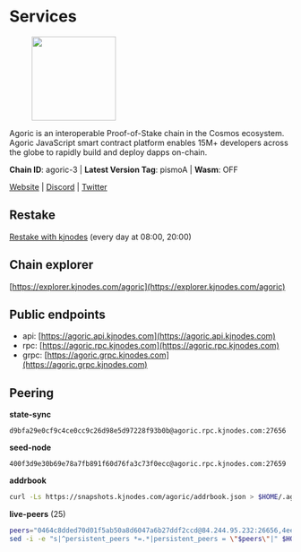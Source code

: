# Services

<figure><img src="https://raw.githubusercontent.com/kj89/testnet_manuals/main/pingpub/logos/agoric.png" width="150" alt=""><figcaption></figcaption></figure>

Agoric is an interoperable Proof-of-Stake chain in the Cosmos ecosystem.  Agoric JavaScript smart contract platform enables 15M+ developers across the  globe to rapidly build and deploy dapps on-chain.

**Chain ID**: agoric-3 | **Latest Version Tag**: pismoA | **Wasm**: OFF

[Website](https://agoric.com) | [Discord](https://discord.com/invite/qDW8DRes4s) | [Twitter](https://twitter.com/agoric)

## Restake

[Restake with kjnodes](https://restake.app/agoric/agoricvaloper1ku5sm2twlsywdrp4wz3kfwgyrtqtp0lpr3nvk8) (every day at 08:00, 20:00)
## Chain explorer
[https://explorer.kjnodes.com/agoric](https://explorer.kjnodes.com/agoric)

## Public endpoints

* api: [https://agoric.api.kjnodes.com](https://agoric.api.kjnodes.com)
* rpc: [https://agoric.rpc.kjnodes.com](https://agoric.rpc.kjnodes.com)
* grpc: [https://agoric.grpc.kjnodes.com](https://agoric.grpc.kjnodes.com)

## Peering

**state-sync**

```text
d9bfa29e0cf9c4ce0cc9c26d98e5d97228f93b0b@agoric.rpc.kjnodes.com:27656
```

**seed-node**

```text
400f3d9e30b69e78a7fb891f60d76fa3c73f0ecc@agoric.rpc.kjnodes.com:27659
```

**addrbook**
```bash
curl -Ls https://snapshots.kjnodes.com/agoric/addrbook.json > $HOME/.agoric/config/addrbook.json
```

**live-peers** (25)
```bash
peers="0464c8dded70d01f5ab50a8d6047a6b27ddf2ccd@84.244.95.232:26656,4eea1e0a22d8d2ade108fc5f8e07d6d6e711e909@65.108.10.138:26656,d9bfa29e0cf9c4ce0cc9c26d98e5d97228f93b0b@65.109.88.38:27656,f095bb53006ebddcbbf29c8df70dddcba6419e36@142.93.145.13:26656,63bd6649f80362ce513027d99ef32c826fdbd259@45.9.62.136:26656,0837c0dac0bb15e79e64207bb0fa5a9a6fa42ad4@178.62.116.62:26656,a38a30c1dd31f63be2befd40b82964b215c3c288@165.22.251.28:26656,f8ff12a774770fea36beadb303ccffc86863c6ec@65.109.69.59:14456,5e0acd690771af91625095185f6081dd1bccdb8f@78.47.21.189:26656,766536f9ada683a9272c5305398ca7f82c9e7d43@35.215.60.158:26656,fb3c53630803da3947a54ac76bae6bd6e989a058@34.72.229.79:26656,05f967bf55fee6647e69bdfca69f064d7e4876c5@128.199.128.15:26060,711f6f36a6ec3924b6d721de6adce604092e59f2@116.202.226.169:26656,1d4d7b77e79c2dad9e8586df4f30c7b550f5d49b@13.40.153.111:26656,e759de7a872eff293ab1316a0745eb5fdd5614f3@88.217.142.187:26656,059f6ccc82a5bdd61e9089914368d0aade14fac0@159.89.101.239:26060,506f9bca6ce2f29a2556427f90693a8ee1b100ff@178.128.238.183:26060,e70955351f601ea5be9a9bf41032949a777f31b3@207.244.255.229:10003,e780b9c3b6f761efb7ba3bca74d3011f9bdf4bfd@139.59.8.48:26060,0f642db2770d4dd3e0d030b2f14f1365e40f3b38@185.146.148.101:26657,f34681c2aa8d198b754725b3f12cc48eb4066baf@114.132.59.209:26656,ca4c3b9d0cf78d934a3b972c328db2e4a9a66c42@64.32.40.134:26656,47c35c8137ad2098e0b2a79077fea93a530034d8@185.144.83.130:26656,23fd78b96fc7f17b47fc4a0d442b0ec53faebd88@157.90.91.20:12656,f23a7b7610843cb8d4a6f1f6a44d08926ea86e6d@195.14.6.2:26015"
sed -i -e "s|^persistent_peers *=.*|persistent_peers = \"$peers\"|" $HOME/.agoric/config/config.toml
```
